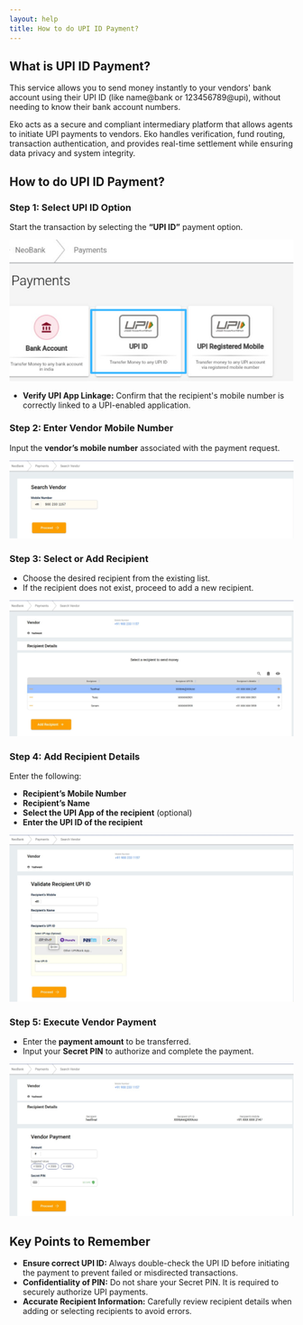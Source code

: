 ```yaml
---
layout: help
title: How to do UPI ID Payment?
---
```


## What is UPI ID Payment?

This service allows you to send money instantly to your vendors' bank account using their UPI ID (like name@bank or 123456789@upi), without needing to know their bank account numbers.

Eko acts as a secure and compliant intermediary platform that allows agents to initiate UPI payments to vendors. Eko handles verification, fund routing, transaction authentication, and provides real-time settlement while ensuring data privacy and system integrity.

## How to do UPI ID Payment?

### Step 1: Select UPI ID Option
Start the transaction by selecting the **“UPI ID”** payment option.

![UPI VPA Option ](../images/help/upi-vpa-and-upi-mobile-payout-sop/image1.jpeg)
- **Verify UPI App Linkage:** Confirm that the recipient's mobile number is correctly linked to a UPI-enabled application.

### Step 2: Enter Vendor Mobile Number
Input the **vendor’s mobile number** associated with the payment request.

![Vendor Mobile Number](../images/help/upi-vpa-and-upi-mobile-payout-sop/image2.jpeg)

### Step 3: Select or Add Recipient
- Choose the desired recipient from the existing list.
- If the recipient does not exist, proceed to add a new recipient.

![Choosing Recipient for Payment](../images/help/upi-vpa-and-upi-mobile-payout-sop/image3.jpeg)

### Step 4: Add Recipient Details
Enter the following:
- **Recipient’s Mobile Number**
- **Recipient’s Name**
- **Select the UPI App of the recipient** (optional)
- **Enter the UPI ID of the recipient**

![Entering Details for Adding Recipient](../images/help/upi-vpa-and-upi-mobile-payout-sop/image4.jpeg)

### Step 5: Execute Vendor Payment
- Enter the **payment amount** to be transferred.
- Input your **Secret PIN** to authorize and complete the payment.

![Payment Amount and Secret Pin Entry](../images/help/upi-vpa-and-upi-mobile-payout-sop/image5.jpeg)

## Key Points to Remember

- **Ensure correct UPI ID:** Always double-check the UPI ID before initiating the payment to prevent failed or misdirected transactions.
- **Confidentiality of PIN:** Do not share your Secret PIN. It is required to securely authorize UPI payments.
- **Accurate Recipient Information:** Carefully review recipient details when adding or selecting recipients to avoid errors.